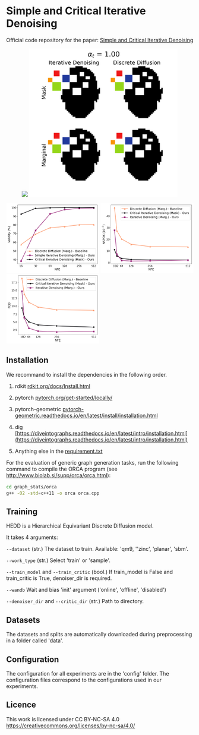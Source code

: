 # Simple and Critical Iterative Denoising

Official code repository for the paper: [Simple and Critical Iterative Denoising](https://arxiv.org/html/2503.21592v1)

<p align="center">
<img src="misc/combined_graphs.gif" width="400"> <img src="misc/combined_image.gif" width="400">
</p>

<img src="misc/validity.png" width="250"> <img src="misc/nspdk.png" width="250"> <img src="misc/fcd.png" width="250"> 

## Installation

We recommand to install the dependencies in the following order.

1. rdkit [rdkit.org/docs/Install.html](https://www.rdkit.org/docs/Install.html) 

2. pytorch [pytorch.org/get-started/locally/](https://pytorch.org/get-started/locally/)

3. pytorch-geometric [pytorch-geometric.readthedocs.io/en/latest/install/installation.html](https://pytorch-geometric.readthedocs.io/en/latest/install/installation.html)

4. dig [https://diveintographs.readthedocs.io/en/latest/intro/installation.html](https://diveintographs.readthedocs.io/en/latest/intro/installation.html)

5. Anything else in the [requirement.txt](doc/requirements.txt)


For the evaluation of generic graph generation tasks, run the following command to compile the ORCA program (see http://www.biolab.si/supp/orca/orca.html):

```sh
cd graph_stats/orca 
g++ -O2 -std=c++11 -o orca orca.cpp
```

## Training

HEDD is a Hierarchical Equivariant Discrete Diffusion model.

It takes 4 arguments:

```--dataset``` (str.) The dataset to train. Available: 'qm9, ''zinc', 'planar', 'sbm'.

```--work_type``` (str.) Select 'train' or 'sample'.

```--train_model``` and ```--train_critic``` (bool.) If train_model is False and train_critic is True, 
denoiser_dir is required. 

```--wandb``` Wait and bias 'init' argument ('online', 'offline', 'disabled')

```--denoiser_dir``` and ```--critic_dir``` (str.) Path to directory. 


## Datasets

The datasets and splits are automatically downloaded during preprocessing in a folder called 'data'.

## Configuration

The configuration for all experiments are in the 'config' folder. 
The configuration files correspond to the configurations used in our experiments. 

## Licence

 This work is licensed under CC BY-NC-SA 4.0 
 https://creativecommons.org/licenses/by-nc-sa/4.0/
